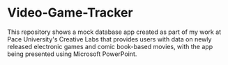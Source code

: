 # Video-Game-Tracker
This repository shows a mock database app created as part of my work at Pace University's Creative Labs that provides users with data on newly released electronic games and comic book-based movies, with the app being presented using Microsoft PowerPoint.
